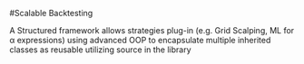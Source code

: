 #Scalable Backtesting

A Structured framework allows strategies plug-in (e.g. Grid Scalping, ML for α expressions) using advanced OOP to encapsulate multiple inherited classes as reusable utilizing source in the library
